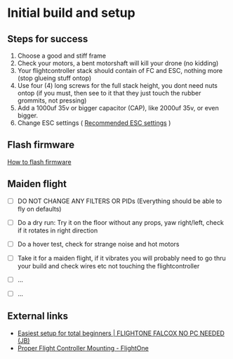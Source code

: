 # Initial build and setup

## Steps for success
1. Choose a good and stiff frame
2. Check your motors, a bent motorshaft will kill your drone (no kidding)
3. Your flightcontroller stack should contain of FC and ESC, nothing more (stop glueing stuff ontop)
4. Use four (4) long screws for the full stack height, you dont need nuts ontop (if you must, then see to it that they just touch the rubber grommits, not pressing)
5. Add a 1000uf 35v or bigger capacitor (CAP), like 2000uf 35v, or even bigger.
6. Change ESC settings ( [Recommended ESC settings](https://github.com/fl1wiki-mrteel/FlightOneWiki/blob/main/Features/ESC) )

## Flash firmware
[How to flash firmware](https://github.com/fl1wiki-mrteel/FlightOneWiki/blob/main/InitialSetup/FlashFirmware.md)

## Maiden flight
- [ ] DO NOT CHANGE ANY FILTERS OR PIDs (Everything should be able to fly on defaults)
- [ ] Do a dry run: Try it on the floor without any props, yaw right/left, check if it rotates in right direction
- [ ] Do a hover test, check for strange noise and hot motors
- [ ] Take it for a maiden flight, if it vibrates you will probably need to go thru your build and check wires etc not touching the flightcontroller
- [ ] ...
- [ ] ...


## External links
- [Easiest setup for total beginners | FLIGHTONE FALCOX NO PC NEEDED (JB)](https://youtu.be/OkOp0rPPx_Y)
- [Proper Flight Controller Mounting - FlightOne](https://youtu.be/7HfjCaEGnDI)